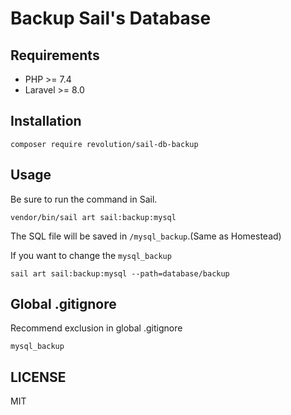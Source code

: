 # Backup Sail's Database

## Requirements
- PHP >= 7.4
- Laravel >= 8.0

## Installation
```
composer require revolution/sail-db-backup
```

## Usage
Be sure to run the command in Sail.
```
vendor/bin/sail art sail:backup:mysql
```

The SQL file will be saved in `/mysql_backup`.(Same as Homestead)

If you want to change the `mysql_backup`
```
sail art sail:backup:mysql --path=database/backup
```

## Global .gitignore
Recommend exclusion in global .gitignore

```
mysql_backup
```

## LICENSE
MIT
